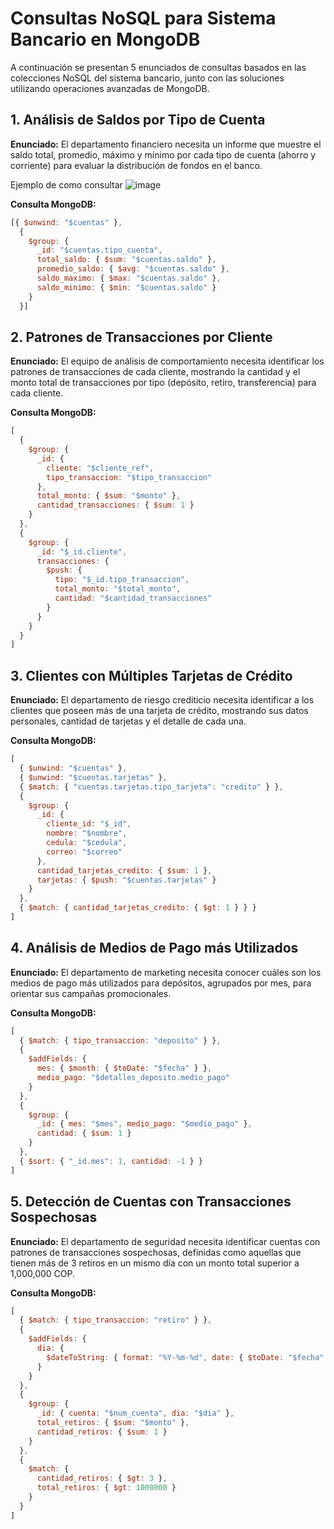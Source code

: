 # Consultas NoSQL para Sistema Bancario en MongoDB

A continuación se presentan 5 enunciados de consultas basados en las colecciones NoSQL del sistema bancario, junto con las soluciones utilizando operaciones avanzadas de MongoDB.

## 1. Análisis de Saldos por Tipo de Cuenta

**Enunciado:** El departamento financiero necesita un informe que muestre el saldo total, promedio, máximo y mínimo por cada tipo de cuenta (ahorro y corriente) para evaluar la distribución de fondos en el banco.

Ejemplo de como consultar
![image](https://github.com/user-attachments/assets/fba9c9b5-485c-4348-8b71-102dca95e0af)


**Consulta MongoDB:**
```javascript
[{ $unwind: "$cuentas" },
  {
    $group: {
      _id: "$cuentas.tipo_cuenta",
      total_saldo: { $sum: "$cuentas.saldo" },
      promedio_saldo: { $avg: "$cuentas.saldo" },
      saldo_maximo: { $max: "$cuentas.saldo" },
      saldo_minimo: { $min: "$cuentas.saldo" }
    }
  }]
```

## 2. Patrones de Transacciones por Cliente

**Enunciado:** El equipo de análisis de comportamiento necesita identificar los patrones de transacciones de cada cliente, mostrando la cantidad y el monto total de transacciones por tipo (depósito, retiro, transferencia) para cada cliente.

**Consulta MongoDB:**
```javascript
[
  {
    $group: {
      _id: {
        cliente: "$cliente_ref",
        tipo_transaccion: "$tipo_transaccion"
      },
      total_monto: { $sum: "$monto" },
      cantidad_transacciones: { $sum: 1 }
    }
  },
  {
    $group: {
      _id: "$_id.cliente",
      transacciones: {
        $push: {
          tipo: "$_id.tipo_transaccion",
          total_monto: "$total_monto",
          cantidad: "$cantidad_transacciones"
        }
      }
    }
  }
]
```

## 3. Clientes con Múltiples Tarjetas de Crédito

**Enunciado:** El departamento de riesgo crediticio necesita identificar a los clientes que poseen más de una tarjeta de crédito, mostrando sus datos personales, cantidad de tarjetas y el detalle de cada una.

**Consulta MongoDB:**
```javascript
[
  { $unwind: "$cuentas" },
  { $unwind: "$cuentas.tarjetas" },
  { $match: { "cuentas.tarjetas.tipo_tarjeta": "credito" } },
  {
    $group: {
      _id: {
        cliente_id: "$_id",
        nombre: "$nombre",
        cedula: "$cedula",
        correo: "$correo"
      },
      cantidad_tarjetas_credito: { $sum: 1 },
      tarjetas: { $push: "$cuentas.tarjetas" }
    }
  },
  { $match: { cantidad_tarjetas_credito: { $gt: 1 } } }
]
```

## 4. Análisis de Medios de Pago más Utilizados

**Enunciado:** El departamento de marketing necesita conocer cuáles son los medios de pago más utilizados para depósitos, agrupados por mes, para orientar sus campañas promocionales.

**Consulta MongoDB:**
```javascript
[
  { $match: { tipo_transaccion: "deposito" } },
  {
    $addFields: {
      mes: { $month: { $toDate: "$fecha" } },
      medio_pago: "$detalles_deposito.medio_pago"
    }
  },
  {
    $group: {
      _id: { mes: "$mes", medio_pago: "$medio_pago" },
      cantidad: { $sum: 1 }
    }
  },
  { $sort: { "_id.mes": 1, cantidad: -1 } }
]
```

## 5. Detección de Cuentas con Transacciones Sospechosas

**Enunciado:** El departamento de seguridad necesita identificar cuentas con patrones de transacciones sospechosas, definidas como aquellas que tienen más de 3 retiros en un mismo día con un monto total superior a 1,000,000 COP.

**Consulta MongoDB:**
```javascript
[
  { $match: { tipo_transaccion: "retiro" } },
  {
    $addFields: {
      dia: {
        $dateToString: { format: "%Y-%m-%d", date: { $toDate: "$fecha" } }
      }
    }
  },
  {
    $group: {
      _id: { cuenta: "$num_cuenta", dia: "$dia" },
      total_retiros: { $sum: "$monto" },
      cantidad_retiros: { $sum: 1 }
    }
  },
  {
    $match: {
      cantidad_retiros: { $gt: 3 },
      total_retiros: { $gt: 1000000 }
    }
  }
]
```
